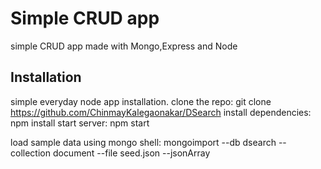 # Simple CRUD app
simple CRUD app made with Mongo,Express and Node
## Installation
simple everyday node app installation.
clone the repo:
    git clone https://github.com/ChinmayKalegaonakar/DSearch
install dependencies:
    npm install
start server:
    npm start

load sample data using mongo shell:
    mongoimport --db dsearch --collection document  --file seed.json --jsonArray

